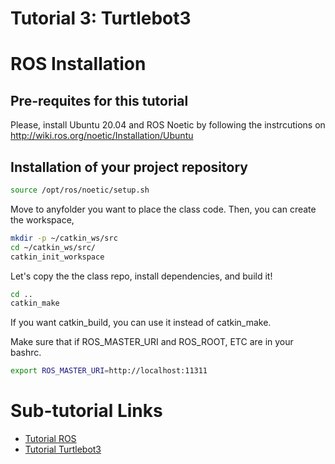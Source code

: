 # Tutorial 3: Turtlebot3 

# ROS Installation
## Pre-requites for this tutorial
Please, install Ubuntu 20.04 and ROS Noetic by following the instrcutions on http://wiki.ros.org/noetic/Installation/Ubuntu 

## Installation of your project repository
~~~~bash
source /opt/ros/noetic/setup.sh
~~~~

Move to anyfolder you want to place the class code. Then, you can create the workspace,
~~~~bash
mkdir -p ~/catkin_ws/src
cd ~/catkin_ws/src/
catkin_init_workspace
~~~~

Let's copy the the class repo, install dependencies, and build it!
~~~~bash
cd ..
catkin_make
~~~~
If you want catkin_build, you can use it instead of catkin_make.

Make sure that if ROS_MASTER_URI and ROS_ROOT, ETC are in your bashrc.
~~~~bash
export ROS_MASTER_URI=http://localhost:11311
~~~~


# Sub-tutorial Links
- [Tutorial ROS](https://github.com/pidipidi/cs470_IAI_2023_Spring/blob/main/tutorial_3/README_ROS.md)
- [Tutorial Turtlebot3](https://github.com/pidipidi/cs470_IAI_2023_Spring/blob/main/tutorial_3/README_TURTLEBOT.md)
